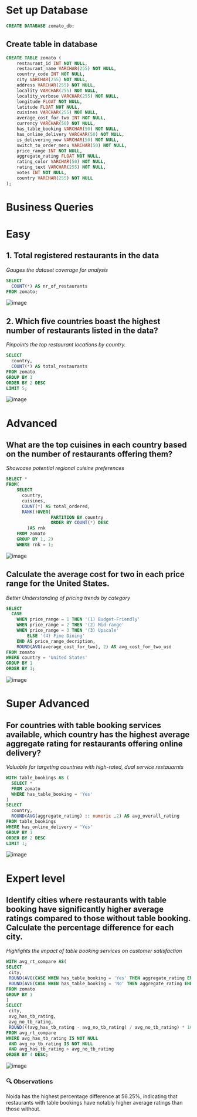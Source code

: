 # Set up Database
```sql
CREATE DATABASE zomato_db;
```
## Create table in database
```sql
CREATE TABLE zomato (
    restaurant_id INT NOT NULL,
    restaurant_name VARCHAR(255) NOT NULL,
    country_code INT NOT NULL,
    city VARCHAR(255) NOT NULL,
    address VARCHAR(255) NOT NULL,
    locality VARCHAR(255) NOT NULL,
    locality_verbose VARCHAR(255) NOT NULL,
    longitude FLOAT NOT NULL,
    latitude FLOAT NOT NULL,
    cuisines VARCHAR(255) NOT NULL,
    average_cost_for_two INT NOT NULL,
    currency VARCHAR(50) NOT NULL,
    has_table_booking VARCHAR(50) NOT NULL,
    has_online_delivery VARCHAR(50) NOT NULL,
    is_delivering_now VARCHAR(50) NOT NULL,
    switch_to_order_menu VARCHAR(50) NOT NULL,
    price_range INT NOT NULL,
    aggregate_rating FLOAT NOT NULL,
    rating_color VARCHAR(50) NOT NULL,
    rating_text VARCHAR(255) NOT NULL,
    votes INT NOT NULL,
    country VARCHAR(255) NOT NULL
);
```
# Business Queries

# Easy
## 1. Total registered restaurants in the data
*Gauges the dataset coverage for analysis*
```sql
SELECT
  COUNT(*) AS nr_of_restaurants
FROM zomato;
```
![image](https://github.com/user-attachments/assets/698c8277-5aab-4347-9352-4f2b3d25be20)


## 2. Which five countries boast the highest number of restaurants listed in the data?
*Pinpoints the top restaurant locations by country.*
```sql
SELECT
  country,
  COUNT(*) AS total_restaurants
FROM zomato
GROUP BY 1
ORDER BY 2 DESC
LIMIT 5;
```
![image](https://github.com/user-attachments/assets/b899c2bd-8986-489d-9896-fe37260e4363)



# Advanced
## What are the top cuisines in each country based on the number of restaurants offering them?
*Showcase potential regional cuisine preferences*
```sql
SELECT *
FROM(
    SELECT
      country,
      cuisines,
      COUNT(*) AS total_ordered,
      RANK()OVER(
                 PARTITION BY country
                 ORDER BY COUNT(*) DESC
		)AS rnk
    FROM zomato
    GROUP BY 1, 2)
    WHERE rnk = 1;
```
![image](https://github.com/user-attachments/assets/87945ff7-bf5d-4498-909c-911f6816c807)


## Calculate the average cost for two in each price range for the United States.
*Better Understanding of pricing trends by category*
```sql
SELECT 
  CASE 
    WHEN price_range = 1 THEN '(1) Budget-Friendly'
    WHEN price_range = 2 THEN '(2) Mid-range'
    WHEN price_range = 3 THEN '(3) Upscale'
		ELSE '(4) Fine Dining'
    END AS price_range_decription,
    ROUND(AVG(average_cost_for_two), 2) AS avg_cost_for_two_usd
FROM zomato
WHERE country = 'United States'
GROUP BY 1
ORDER BY 1;
```
![image](https://github.com/user-attachments/assets/edfb4f4e-5bce-4df2-a484-5ce1ed122e19)

# Super Advanced
## For countries with table booking services available, which country has the highest average aggregate rating for restaurants offering online delivery?
*Valuable for targeting countries with high-rated, dual service restauarnts*
```sql
WITH table_bookings AS (
  SELECT *
  FROM zomato
  WHERE has_table_booking = 'Yes'
)
SELECT 
  country,
  ROUND(AVG(aggregate_rating) :: numeric ,2) AS avg_overall_rating
FROM table_bookings
WHERE has_online_delivery = 'Yes'
GROUP BY 1
ORDER BY 2 DESC
LIMIT 1;
```
![image](https://github.com/user-attachments/assets/61d71ede-6827-4b5d-8157-d5be0260ba89)

# Expert level
## Identify cities where restaurants with table booking have significantly higher average ratings compared to those without table booking. Calculate the percentage difference for each city.
*Highlights the impact of table booking services on customer satisfaction*
```sql
WITH avg_rt_compare AS(
SELECT 
 city,
 ROUND(AVG(CASE WHEN has_table_booking = 'Yes' THEN aggregate_rating END):: numeric,2) AS avg_has_tb_rating,
 ROUND(AVG(CASE WHEN has_table_booking = 'No' THEN aggregate_rating END) :: numeric,2) AS avg_no_tb_rating
FROM zomato
GROUP BY 1
)
SELECT 
 city, 
 avg_has_tb_rating,  
 avg_no_tb_rating, 
 ROUND(((avg_has_tb_rating - avg_no_tb_rating) / avg_no_tb_rating) * 100, 2) AS percentage_difference 
FROM avg_rt_compare
WHERE avg_has_tb_rating IS NOT NULL 
 AND avg_no_tb_rating IS NOT NULL 
 AND avg_has_tb_rating > avg_no_tb_rating
ORDER BY 4 DESC;
```
![image](https://github.com/user-attachments/assets/a0079ad9-e2a3-4f97-afef-4e73d54abde2)
### 🔍 Observations 
Noida has the highest percentage difference at 56.25%, indicating that restaurants with table bookings have notably higher average ratings than those without.
